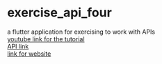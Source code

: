 # exercise_api_four
a flutter application for exercising to work with APIs <br />
[youtube link for the tutorial](https://www.youtube.com/watch?v=FlGTSb7_9jk&ab_channel=Oflutter) <br />
[API link](https://rapidapi.com/apidojo/api/yummly2) <br/>
[link for website](https://oflutter.com/simple-recipe-list-app-using-flutter-and-api/)
